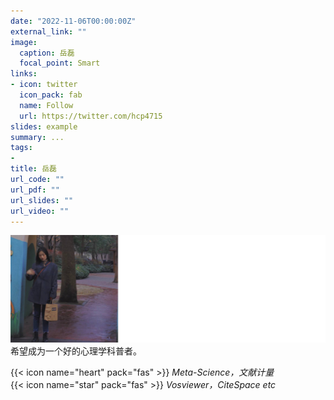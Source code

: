 ```yaml
---
date: "2022-11-06T00:00:00Z"
external_link: ""
image:
  caption: 岳磊
  focal_point: Smart
links:
- icon: twitter
  icon_pack: fab
  name: Follow
  url: https://twitter.com/hcp4715
slides: example
summary: ...
tags:
- 
title: 岳磊
url_code: ""
url_pdf: ""
url_slides: ""
url_video: ""
---
```

![](images/yl1.png)
希望成为一个好的心理学科普者。

{{< icon name="heart" pack="fas" >}} _Meta-Science，文献计量_  
{{< icon name="star" pack="fas" >}} _Vosviewer，CiteSpace etc_  


